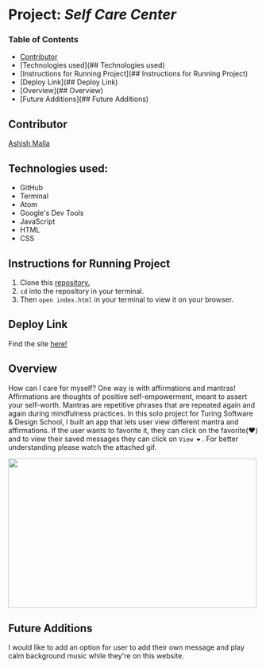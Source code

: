 # Project: *Self Care Center*

### Table of Contents
- [Contributor](##Contributor)
- [Technologies used](## Technologies used)
- [Instructions for Running Project](## Instructions for Running Project)
- [Deploy Link](## Deploy Link)
- [Overview](## Overview)
- [Future Additions](## Future Additions)
## Contributor
[Ashish Malla](https://github.com/asiisii)

## Technologies used:
- GitHub
- Terminal
- Atom
- Google's Dev Tools
- JavaScript
- HTML
- CSS

## Instructions for Running Project
1. Clone this [repository.](https://github.com/asiisii/self-care-center.git)
2. `cd` into the repository in your terminal.
3. Then `open index.html` in your terminal to view it on your browser.

## Deploy Link
Find the site [here!](https://asiisii.github.io/self-care-center/)

## Overview

How can I care for myself? One way is with affirmations and mantras!
Affirmations are thoughts of positive self-empowerment, meant to assert your self-worth.
Mantras are repetitive phrases that are repeated again and again during mindfulness practices.
In this solo project for Turing Software & Design School, I built an app that lets user view different mantra and affirmations. If the user wants to favorite it, they can click on the favorite(❤️) and to view their saved messages they can click on `View ❤️` . For better understanding please watch the attached gif.

<img src="https://media.giphy.com/media/xVoMqnpV0huezngjk3/giphy.gif" height="300px" width="500px">

## Future Additions

I would like to add an option for user to add their own message and play calm background music while they're on this website.
